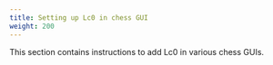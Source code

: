 ```yaml
---
title: Setting up Lc0 in chess GUI
weight: 200
---
```


This section contains instructions to add Lc0 in various chess GUIs.
